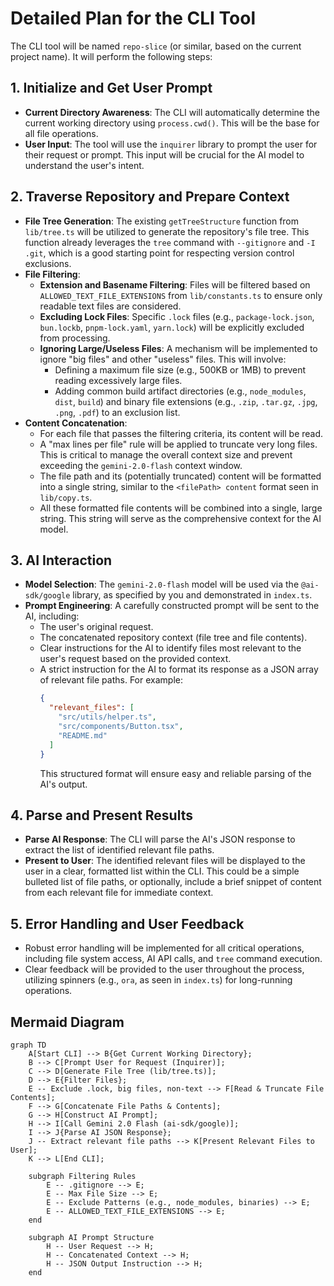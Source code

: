# Detailed Plan for the CLI Tool

The CLI tool will be named `repo-slice` (or similar, based on the current project name). It will perform the following steps:

## 1. Initialize and Get User Prompt

*   **Current Directory Awareness**: The CLI will automatically determine the current working directory using `process.cwd()`. This will be the base for all file operations.
*   **User Input**: The tool will use the `inquirer` library to prompt the user for their request or prompt. This input will be crucial for the AI model to understand the user's intent.

## 2. Traverse Repository and Prepare Context

*   **File Tree Generation**: The existing `getTreeStructure` function from `lib/tree.ts` will be utilized to generate the repository's file tree. This function already leverages the `tree` command with `--gitignore` and `-I .git`, which is a good starting point for respecting version control exclusions.
*   **File Filtering**:
    *   **Extension and Basename Filtering**: Files will be filtered based on `ALLOWED_TEXT_FILE_EXTENSIONS` from `lib/constants.ts` to ensure only readable text files are considered.
    *   **Excluding Lock Files**: Specific `.lock` files (e.g., `package-lock.json`, `bun.lockb`, `pnpm-lock.yaml`, `yarn.lock`) will be explicitly excluded from processing.
    *   **Ignoring Large/Useless Files**: A mechanism will be implemented to ignore "big files" and other "useless" files. This will involve:
        *   Defining a maximum file size (e.g., 500KB or 1MB) to prevent reading excessively large files.
        *   Adding common build artifact directories (e.g., `node_modules`, `dist`, `build`) and binary file extensions (e.g., `.zip`, `.tar.gz`, `.jpg`, `.png`, `.pdf`) to an exclusion list.
*   **Content Concatenation**:
    *   For each file that passes the filtering criteria, its content will be read.
    *   A "max lines per file" rule will be applied to truncate very long files. This is critical to manage the overall context size and prevent exceeding the `gemini-2.0-flash` context window.
    *   The file path and its (potentially truncated) content will be formatted into a single string, similar to the `<filePath> content` format seen in `lib/copy.ts`.
    *   All these formatted file contents will be combined into a single, large string. This string will serve as the comprehensive context for the AI model.

## 3. AI Interaction

*   **Model Selection**: The `gemini-2.0-flash` model will be used via the `@ai-sdk/google` library, as specified by you and demonstrated in `index.ts`.
*   **Prompt Engineering**: A carefully constructed prompt will be sent to the AI, including:
    *   The user's original request.
    *   The concatenated repository context (file tree and file contents).
    *   Clear instructions for the AI to identify files most relevant to the user's request based on the provided context.
    *   A strict instruction for the AI to format its response as a JSON array of relevant file paths. For example:
        ```json
        {
          "relevant_files": [
            "src/utils/helper.ts",
            "src/components/Button.tsx",
            "README.md"
          ]
        }
        ```
        This structured format will ensure easy and reliable parsing of the AI's output.

## 4. Parse and Present Results

*   **Parse AI Response**: The CLI will parse the AI's JSON response to extract the list of identified relevant file paths.
*   **Present to User**: The identified relevant files will be displayed to the user in a clear, formatted list within the CLI. This could be a simple bulleted list of file paths, or optionally, include a brief snippet of content from each relevant file for immediate context.

## 5. Error Handling and User Feedback

*   Robust error handling will be implemented for all critical operations, including file system access, AI API calls, and `tree` command execution.
*   Clear feedback will be provided to the user throughout the process, utilizing spinners (e.g., `ora`, as seen in `index.ts`) for long-running operations.

## Mermaid Diagram

```mermaid
graph TD
    A[Start CLI] --> B{Get Current Working Directory};
    B --> C[Prompt User for Request (Inquirer)];
    C --> D[Generate File Tree (lib/tree.ts)];
    D --> E{Filter Files};
    E -- Exclude .lock, big files, non-text --> F[Read & Truncate File Contents];
    F --> G[Concatenate File Paths & Contents];
    G --> H[Construct AI Prompt];
    H --> I[Call Gemini 2.0 Flash (ai-sdk/google)];
    I --> J{Parse AI JSON Response};
    J -- Extract relevant file paths --> K[Present Relevant Files to User];
    K --> L[End CLI];

    subgraph Filtering Rules
        E -- .gitignore --> E;
        E -- Max File Size --> E;
        E -- Exclude Patterns (e.g., node_modules, binaries) --> E;
        E -- ALLOWED_TEXT_FILE_EXTENSIONS --> E;
    end

    subgraph AI Prompt Structure
        H -- User Request --> H;
        H -- Concatenated Context --> H;
        H -- JSON Output Instruction --> H;
    end